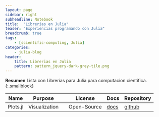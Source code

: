```yaml
---
layout: page
sidebar: right
subheadline: Notebook
title:  "Librerias en Julia"
teaser: "Experiencias programando con Julia"
breadcrumb: true
tags:
    - [scientific-computing, Julia]
categories:
    - julia-blog
header:
    title: Librerias en Julia
    pattern: pattern_jquery-dark-grey-tile.png
---
```


**Resumen**
Lista con Librerias para Julia para computacion cientifica.
{:.smallblock}


| Name 		| Purpose            |             | License      |	Docs | Repository |
| ----------| ------------------ | ----------- | ------------ | -----| ---------- |
|Plots.jl 	| Visualization     |              | Open-Source  | [docs](http://docs.juliaplots.org/latest/) | [github](https://github.com/JuliaPlots/Plots.jl) |



